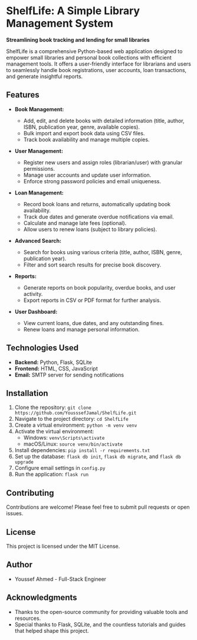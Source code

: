 # ShelfLife: A Simple Library Management System

**Streamlining book tracking and lending for small libraries**

ShelfLife is a comprehensive Python-based web application designed to empower small libraries and personal book collections with efficient management tools. It offers a user-friendly interface for librarians and users to seamlessly handle book registrations, user accounts, loan transactions, and generate insightful reports.

## Features

* **Book Management:**
    * Add, edit, and delete books with detailed information (title, author, ISBN, publication year, genre, available copies).
    * Bulk import and export book data using CSV files.
    * Track book availability and manage multiple copies.

* **User Management:**
    * Register new users and assign roles (librarian/user) with granular permissions.
    * Manage user accounts and update user information.
    * Enforce strong password policies and email uniqueness.

* **Loan Management:**
    * Record book loans and returns, automatically updating book availability.
    * Track due dates and generate overdue notifications via email.
    * Calculate and manage late fees (optional).
    * Allow users to renew loans (subject to library policies).

* **Advanced Search:**
    * Search for books using various criteria (title, author, ISBN, genre, publication year).
    * Filter and sort search results for precise book discovery.

* **Reports:**
    * Generate reports on book popularity, overdue books, and user activity.
    * Export reports in CSV or PDF format for further analysis.

* **User Dashboard:**
    * View current loans, due dates, and any outstanding fines.
    * Renew loans and manage personal information.

## Technologies Used

* **Backend:** Python, Flask, SQLite
* **Frontend:** HTML, CSS, JavaScript
* **Email:** SMTP server for sending notifications

## Installation

1. Clone the repository: `git clone https://github.com/YousssefJamal/ShelfLife.git`
2. Navigate to the project directory: `cd ShelfLife`
3. Create a virtual environment: `python -m venv venv`
4. Activate the virtual environment:
    * Windows: `venv\Scripts\activate`
    * macOS/Linux: `source venv/bin/activate`
5. Install dependencies: `pip install -r requirements.txt`
6. Set up the database: `flask db init`, `flask db migrate`, and `flask db upgrade`
7. Configure email settings in `config.py`
8. Run the application: `flask run`

## Contributing

Contributions are welcome! Please feel free to submit pull requests or open issues.

## License

This project is licensed under the MIT License.

## Author

* Youssef Ahmed - Full-Stack Engineer

## Acknowledgments

* Thanks to the open-source community for providing valuable tools and resources.
* Special thanks to Flask, SQLite, and the countless tutorials and guides that helped shape this project.

